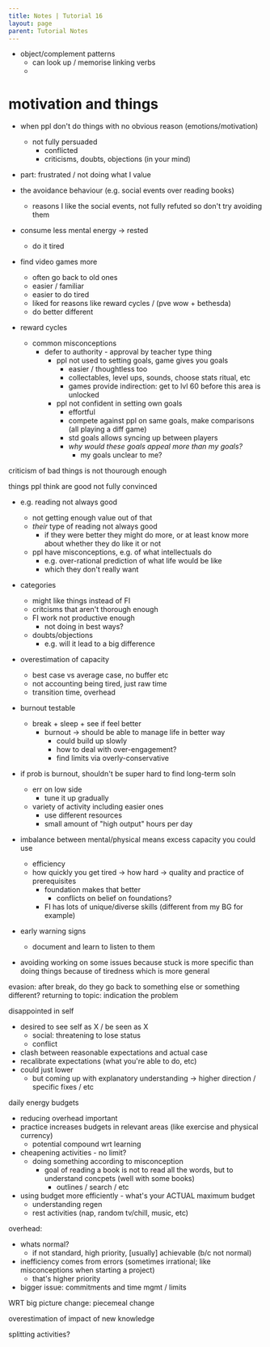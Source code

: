 ```yaml
---
title: Notes | Tutorial 16
layout: page
parent: Tutorial Notes
---
```


- object/complement patterns
  - can look up / memorise linking verbs
  - 

# motivation and things

- when ppl don't do things with no obvious reason (emotions/motivation)
  - not fully persuaded
    - conflicted
    - criticisms, doubts, objections (in your mind)

- part: frustrated / not doing what I value

- the avoidance behaviour (e.g. social events over reading books)
  - reasons I like the social events, not fully refuted so don't try avoiding them

- consume less mental energy -> rested
  - do it tired
- find video games more
  - often go back to old ones
  - easier / familiar
  - easier to do tired
  - liked for reasons like reward cycles / (pve wow + bethesda)
  - do better different
- reward cycles
  - common misconceptions
    - defer to authority - approval by teacher type thing
      - ppl not used to setting goals, game gives you goals
        - easier / thoughtless too
        - collectables, level ups, sounds, choose stats ritual, etc
        - games provide indirection: get to lvl 60 before this area is unlocked
      - ppl not confident in setting own goals
        - effortful
        - compete against ppl on same goals, make comparisons (all playing a diff game)
        - std goals allows syncing up between players
        - *why would these goals appeal more than my goals?*
          - my goals unclear to me?

criticism of bad things is not thourough enough

things ppl think are good not fully convinced

- e.g. reading not always good
  - not getting enough value out of that
  - *their* type of reading not always good
    - if they were better they might do more, or at least know more about whether they do like it or not
  - ppl have misconceptions, e.g. of what intellectuals do
    - e.g. over-rational prediction of what life would be like
    - which they don't really want

- categories
  - might like things instead of FI
  - critcisms that aren't thorough enough
  - FI work not productive enough
    - not doing in best ways?
  - doubts/objections
    - e.g. will it lead to a big difference

- overestimation of capacity
  - best case vs average case, no buffer etc
  - not accounting being tired, just raw time
  - transition time, overhead

- burnout testable
  - break + sleep + see if feel better
    - burnout -> should be able to manage life in better way
      - could build up slowly
      - how to deal with over-engagement?
      - find limits via overly-conservative

- if prob is burnout, shouldn't be super hard to find long-term soln
  - err on low side
    - tune it up gradually
  - variety of activity including easier ones
    - use different resources
    - small amount of "high output" hours per day
  
- imbalance between mental/physical means excess capacity you could use
  - efficiency
  - how quickly you get tired -> how hard -> quality and practice of prerequisites
    - foundation makes that better
      - conflicts on belief on foundations?
    - FI has lots of unique/diverse skills (different from my BG for example)

- early warning signs
  - document and learn to listen to them
- avoiding working on some issues because stuck is more specific than doing things because of tiredness which is more general

evasion: after break, do they go back to something else or something different?
    returning to topic: indication the problem

disappointed in self
- desired to see self as X / be seen as X
  - social: threatening to lose status
  - conflict
- clash between reasonable expectations and actual case
- recalibrate expectations (what you're able to do, etc)
- could just lower
  - but coming up with explanatory understanding -> higher direction / specific fixes / etc

daily energy budgets
- reducing overhead important
- practice increases budgets in relevant areas (like exercise and physical currency)
  - potential compound wrt learning
- cheapening activities - no limit?
  - doing something according to misconception
    - goal of reading a book is not to read all the words, but to understand concpets (well with some books)
      - outlines / search / etc
- using budget more efficiently - what's your ACTUAL maximum budget
  - understanding regen
  - rest activities (nap, random tv/chill, music, etc)

overhead:

- whats normal?
  - if not standard, high priority, [usually] achievable (b/c not normal)
- inefficiency comes from errors (sometimes irrational; like misconceptions when starting a project)
  - that's higher priority
- bigger issue: commitments and time mgmt / limits

WRT big picture change: piecemeal change

overestimation of impact of new knowledge

splitting activities?
